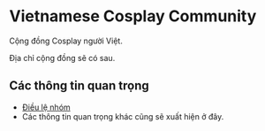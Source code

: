 # Vietnamese Cosplay Community
Cộng đồng Cosplay người Việt.

Địa chỉ cộng đồng sẽ có sau.

## Các thông tin quan trọng
- [Điều lệ nhóm](DIEULE.md)
- Các thông tin quan trọng khác cũng sẽ xuất hiện ở đây.
